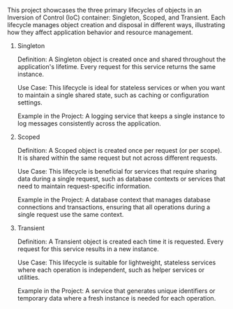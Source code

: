 This project showcases the three primary lifecycles of objects in an Inversion of Control (IoC) container: Singleton, Scoped, and Transient. Each lifecycle manages object creation and disposal in different ways, illustrating how they affect application behavior and resource management.
1. Singleton

    Definition: A Singleton object is created once and shared throughout the application's lifetime. Every request for this service returns the same instance.

    Use Case: This lifecycle is ideal for stateless services or when you want to maintain a single shared state, such as caching or configuration settings.

    Example in the Project: A logging service that keeps a single instance to log messages consistently across the application.

3. Scoped

    Definition: A Scoped object is created once per request (or per scope). It is shared within the same request but not across different requests.

    Use Case: This lifecycle is beneficial for services that require sharing data during a single request, such as database contexts or services that need to maintain request-specific information.

    Example in the Project: A database context that manages database connections and transactions, ensuring that all operations during a single request use the same context.

5. Transient

    Definition: A Transient object is created each time it is requested. Every request for this service results in a new instance.

    Use Case: This lifecycle is suitable for lightweight, stateless services where each operation is independent, such as helper services or utilities.

    Example in the Project: A service that generates unique identifiers or temporary data where a fresh instance is needed for each operation.
